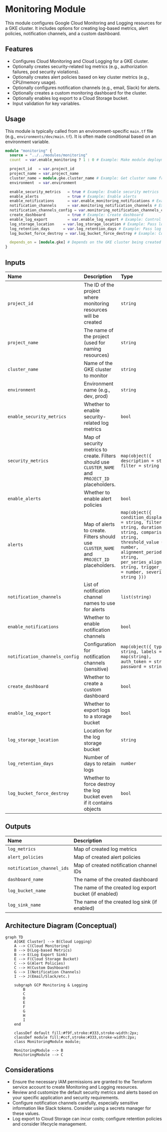 # Monitoring Module

This module configures Google Cloud Monitoring and Logging resources for a GKE cluster. It includes options for creating log-based metrics, alert policies, notification channels, and a custom dashboard.

## Features

*   Configures Cloud Monitoring and Cloud Logging for a GKE cluster.
*   Optionally creates security-related log metrics (e.g., authorization failures, pod security violations).
*   Optionally creates alert policies based on key cluster metrics (e.g., CPU/memory usage).
*   Optionally configures notification channels (e.g., email, Slack) for alerts.
*   Optionally creates a custom monitoring dashboard for the cluster.
*   Optionally enables log export to a Cloud Storage bucket.
*   Input validation for key variables.

## Usage

This module is typically called from an environment-specific `main.tf` file (e.g., `environments/dev/main.tf`). It is often made conditional based on an environment variable.

```terraform
module "monitoring" {
  source = "../../modules/monitoring"
  count  = var.enable_monitoring ? 1 : 0 # Example: Make module deployment conditional

  project_id   = var.project_id
  project_name = var.project_name
  cluster_name = module.gke.cluster_name # Example: Get cluster name from GKE module output
  environment  = var.environment

  enable_security_metrics   = true # Example: Enable security metrics
  enable_alerts             = true # Example: Enable alerts
  enable_notifications      = var.enable_monitoring_notifications # Example: Control notifications via variable
  notification_channels     = var.monitoring_notification_channels # Example: Pass channel names
  notification_channels_config = var.monitoring_notification_channels_config # Example: Pass channel config (sensitive)
  create_dashboard          = true # Example: Create dashboard
  enable_log_export         = var.enable_log_export # Example: Control log export via variable
  log_storage_location    = var.log_storage_location # Example: Pass log storage location
  log_retention_days      = var.log_retention_days # Example: Pass log retention days
  log_bucket_force_destroy = var.log_bucket_force_destroy # Example: Control force destroy

  depends_on = [module.gke] # Depends on the GKE cluster being created
}
```

## Inputs

| Name                           | Description                                                                 | Type                                                                 | Default     | Required |
| :----------------------------- | :-------------------------------------------------------------------------- | :------------------------------------------------------------------- | :---------- | :------- |
| `project_id`                   | The ID of the project where monitoring resources will be created            | `string`                                                             | n/a         | yes      |
| `project_name`                 | The name of the project (used for naming resources)                         | `string`                                                             | n/a         | yes      |
| `cluster_name`                 | Name of the GKE cluster to monitor                                          | `string`                                                             | n/a         | yes      |
| `environment`                  | Environment name (e.g., dev, prod)                                          | `string`                                                             | `"dev"`     | no       |
| `enable_security_metrics`      | Whether to enable security-related log metrics                              | `bool`                                                               | `true`      | no       |
| `security_metrics`             | Map of security metrics to create. Filters should use `CLUSTER_NAME` and `PROJECT_ID` placeholders. | `map(object({ description = string, filter = string }))` | `{...}`     | no       |
| `enable_alerts`                | Whether to enable alert policies                                            | `bool`                                                               | `true`      | no       |
| `alerts`                       | Map of alerts to create. Filters should use `CLUSTER_NAME` and `PROJECT_ID` placeholders. | `map(object({ condition_display_name = string, filter = string, duration = string, comparison = string, threshold_value = number, alignment_period = string, per_series_aligner = string, trigger_count = number, severity = string }))` | `{...}` | no       |
| `notification_channels`        | List of notification channel names to use for alerts                        | `list(string)`                                                       | `["email", "slack"]` | no       |
| `enable_notifications`         | Whether to enable notification channels                                     | `bool`                                                               | `true`      | no       |
| `notification_channels_config` | Configuration for notification channels (sensitive)                         | `map(object({ type = string, labels = map(string), auth_token = string, password = string }))` | `{...}` | no       |
| `create_dashboard`             | Whether to create a custom dashboard                                        | `bool`                                                               | `true`      | no       |
| `enable_log_export`            | Whether to export logs to a storage bucket                                  | `bool`                                                               | `false`     | no       |
| `log_storage_location`         | Location for the log storage bucket                                         | `string`                                                             | `"US"`      | no       |
| `log_retention_days`           | Number of days to retain logs                                               | `number`                                                             | `30`        | no       |
| `log_bucket_force_destroy`     | Whether to force destroy the log bucket even if it contains objects         | `bool`                                                               | `false`     | no       |

## Outputs

| Name                               | Description                                                                 |
| :--------------------------------- | :-------------------------------------------------------------------------- |
| `log_metrics`                      | Map of created log metrics                                                  |
| `alert_policies`                   | Map of created alert policies                                               |
| `notification_channel_ids`         | Map of created notification channel IDs                                     |
| `dashboard_name`                   | The name of the created dashboard                                           |
| `log_bucket_name`                  | The name of the created log export bucket (if enabled)                      |
| `log_sink_name`                    | The name of the created log sink (if enabled)                               |

## Architecture Diagram (Conceptual)

```mermaid
graph TD
    A[GKE Cluster] --> B(Cloud Logging)
    A --> C(Cloud Monitoring)
    B --> D(Log-based Metrics)
    B --> E(Log Export Sink)
    E --> F(Cloud Storage Bucket)
    C --> G(Alert Policies)
    C --> H(Custom Dashboard)
    G --> I(Notification Channels)
    I --> J(Email/Slack/etc.)

    subgraph GCP Monitoring & Logging
        B
        C
        D
        E
        F
        G
        H
        I
    end

    classDef default fill:#f9f,stroke:#333,stroke-width:2px;
    classDef module fill:#ccf,stroke:#333,stroke-width:2px;
    class MonitoringModule module;

    MonitoringModule --> B
    MonitoringModule --> C
```

## Considerations

*   Ensure the necessary IAM permissions are granted to the Terraform service account to create Monitoring and Logging resources.
*   Review and customize the default security metrics and alerts based on your specific application and security requirements.
*   Configure notification channels carefully, especially sensitive information like Slack tokens. Consider using a secrets manager for these values.
*   Log export to Cloud Storage can incur costs; configure retention policies and consider lifecycle management.
